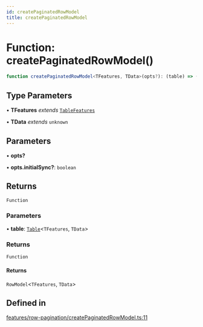 ```yaml
---
id: createPaginatedRowModel
title: createPaginatedRowModel
---
```


# Function: createPaginatedRowModel()

```ts
function createPaginatedRowModel<TFeatures, TData>(opts?): (table) => () => RowModel<TFeatures, TData>
```

## Type Parameters

• **TFeatures** *extends* [`TableFeatures`](../interfaces/tablefeatures.md)

• **TData** *extends* `unknown`

## Parameters

• **opts?**

• **opts.initialSync?**: `boolean`

## Returns

`Function`

### Parameters

• **table**: [`Table`](../type-aliases/table.md)\<`TFeatures`, `TData`\>

### Returns

`Function`

#### Returns

`RowModel`\<`TFeatures`, `TData`\>

## Defined in

[features/row-pagination/createPaginatedRowModel.ts:11](https://github.com/TanStack/table/blob/b1e6b79157b0debc7222660572b06c8b857f4605/packages/table-core/src/features/row-pagination/createPaginatedRowModel.ts#L11)

